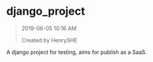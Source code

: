 # django_project

> 2019-06-05 10:16 AM 
> 
> Created by HenrySHE

A django project for testing, aims for publish as a SaaS.


